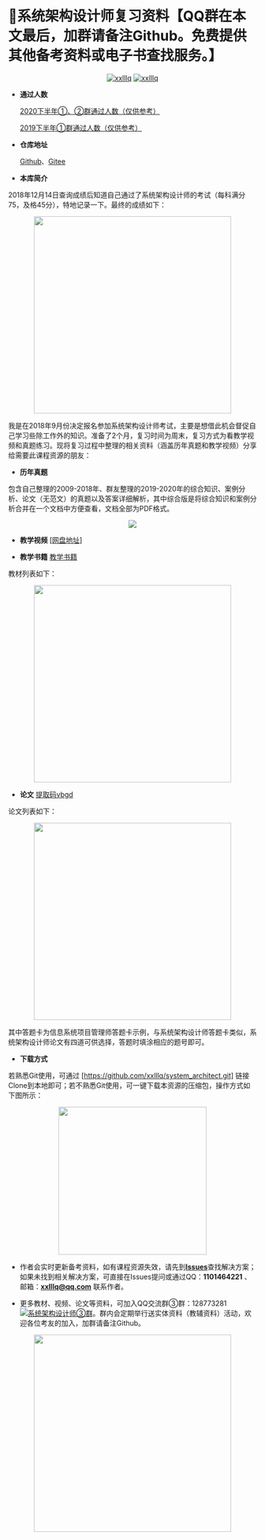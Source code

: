 ﻿# :100:系统架构设计师复习资料【QQ群在本文最后，加群请备注Github。免费提供其他备考资料或电子书查找服务。】
 
<p align="center"><a href="https://github.com/xxlllq/system_architect/stargazers"><img src="https://img.shields.io/github/stars/xxlllq/system_architect" alt="xxlllq" /></a> <a href="https://github.com/xxlllq/system_architect/fork"><img src="https://img.shields.io/github/forks/xxlllq/system_architect" alt="xxlllq" /></a></p> 

- **通过人数**

  [2020下半年①、②群通过人数（仅供参考）](https://github.com/xxlllq/system_architect/blob/xiangxiaolin/%E7%BE%A4%E9%80%9A%E8%BF%87%E4%BA%BA%E6%95%B0/2020%E4%B8%8B%E5%8D%8A%E5%B9%B4/2020.md)
  
  [2019下半年①群通过人数（仅供参考）](https://github.com/xxlllq/system_architect/blob/xiangxiaolin/%E7%BE%A4%E9%80%9A%E8%BF%87%E4%BA%BA%E6%95%B0/2019%E4%B8%8B%E5%8D%8A%E5%B9%B4/2019.md) 

- **仓库地址**

  [Github](https://github.com/xxlllq/system_architect)、[Gitee](https://gitee.com/xxlllq/system_architect)

- **本库简介**

2018年12月14日查询成绩后知道自己通过了系统架构设计师的考试（每科满分75，及格45分），特地记录一下。最终的成绩如下： 
<div align="center">
  <kbd><img src="https://raw.githubusercontent.com/xxlllq/2018_system_architect/master/%E9%A1%B9%E7%9B%AE%E5%9B%BE%E7%89%87/result.png" width=400 />
    </kbd>
   </div>

我是在2018年9月份决定报名参加系统架构设计师考试，主要是想借此机会督促自己学习些除工作外的知识。准备了2个月，复习时间为周末，复习方式为看教学视频和真题练习。现将复习过程中整理的相关资料（涵盖历年真题和教学视频）分享给需要此课程资源的朋友：

- **历年真题**

包含自己整理的2009-2018年、群友整理的2019-2020年的综合知识、案例分析、论文（无范文）的真题以及答案详细解析，其中综合版是将综合知识和案例分析合并在一个文档中方便查看，文档全部为PDF格式。
<div align="center">
   <kbd><img src="https://raw.githubusercontent.com/xxlllq/2018_system_architect/master/%E9%A1%B9%E7%9B%AE%E5%9B%BE%E7%89%87/years.png"/>
      </kbd>
  </div>

- **教学视频**
[[网盘地址]](https://github.com/xxlllq/2018_system_architect/issues/1)

- **教学书籍**
[教学书籍](https://github.com/xxlllq/system_architect/issues/4)

教材列表如下：
<div align="center">
   <kbd><img src="https://raw.githubusercontent.com/xxlllq/2018_system_architect/master/%E9%A1%B9%E7%9B%AE%E5%9B%BE%E7%89%87/books.png" width=400 />
      </kbd>
  </div>


- **论文**
[提取码vbgd](https://pan.baidu.com/s/1A5f4zY1y-9Jh1de1DSA3Ig)

论文列表如下：
<div align="center">
   <kbd><img src="https://raw.githubusercontent.com/xxlllq/2018_system_architect/master/%E9%A1%B9%E7%9B%AE%E5%9B%BE%E7%89%87/pp.png" width=400 />
      </kbd>
  </div>
  
其中答题卡为信息系统项目管理师答题卡示例，与系统架构设计师答题卡类似，系统架构设计师论文有四道可供选择，答题时填涂相应的题号即可。

- **下载方式**

若熟悉Git使用，可通过 [https://github.com/xxlllq/system_architect.git] 链接Clone到本地即可；若不熟悉Git使用，可一键下载本资源的压缩包，操作方式如下图所示：
<div align="center">
 <kbd>
 <img src="https://raw.githubusercontent.com/xxlllq/2018_system_architect/master/%E9%A1%B9%E7%9B%AE%E5%9B%BE%E7%89%87/download.png" width=300 />
 </kbd> 
 </div>

- 作者会实时更新备考资料，如有课程资源失效，请先到[**Issues**](https://github.com/xxlllq/2018_system_architect/issues)查找解决方案；如果未找到相关解决方案，可直接在Issues提问或通过QQ：**1101464221** 、邮箱：**xxlllq@qq.com** 联系作者。

-  更多教材、视频、论文等资料，可加入QQ交流群③群：128773281<a target="_blank" href="https://qm.qq.com/cgi-bin/qm/qr?k=f8Cw8vjJZSGHycsAdGthF9b8DTkGNTjZ&jump_from=webapi"><img border="0" src="https://pub.idqqimg.com/wpa/images/group.png" alt="系统架构设计师③群" title="系统架构设计师③群"></a>。群内会定期举行送实体资料（教辅资料）活动，欢迎各位考友的加入，加群请备注Github。 
<div align="center">
  <kbd>
 <img src="https://raw.githubusercontent.com/xxlllq/2018_system_architect/master/%E9%A1%B9%E7%9B%AE%E5%9B%BE%E7%89%87/qqfile.png" width=400 />
 </kbd> 
 </div>


